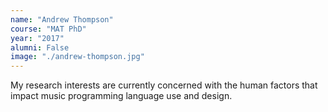 ```yaml
---
name: "Andrew Thompson"
course: "MAT PhD"
year: "2017"
alumni: False
image: "./andrew-thompson.jpg"
---
```

My research interests are currently concerned with the human factors that impact music programming language use and design.
